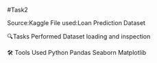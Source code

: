 #Task2

Source:Kaggle
File used:Loan Prediction Dataset

🔍Tasks Performed
Dataset loading and inspection

🛠️ Tools Used
Python
Pandas
Seaborn
Matplotlib
